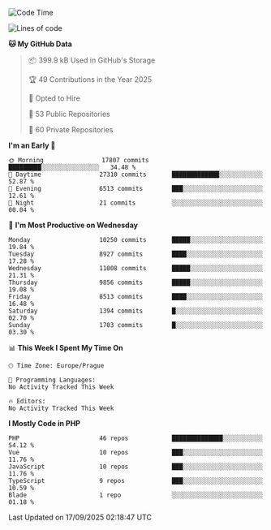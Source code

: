 <!--START_SECTION:waka-->
![Code Time](http://img.shields.io/badge/Code%20Time-1%2C584%20hrs%203%20mins-blue)

![Lines of code](https://img.shields.io/badge/From%20Hello%20World%20I%27ve%20Written-14.9%20million%20lines%20of%20code-blue)

**🐱 My GitHub Data** 

> 📦 399.9 kB Used in GitHub's Storage 
 > 
> 🏆 49 Contributions in the Year 2025
 > 
> 💼 Opted to Hire
 > 
> 📜 53 Public Repositories 
 > 
> 🔑 60 Private Repositories 
 > 
**I'm an Early 🐤** 

```text
🌞 Morning                17807 commits       █████████░░░░░░░░░░░░░░░░   34.48 % 
🌆 Daytime                27310 commits       █████████████░░░░░░░░░░░░   52.87 % 
🌃 Evening                6513 commits        ███░░░░░░░░░░░░░░░░░░░░░░   12.61 % 
🌙 Night                  21 commits          ░░░░░░░░░░░░░░░░░░░░░░░░░   00.04 % 
```
📅 **I'm Most Productive on Wednesday** 

```text
Monday                   10250 commits       █████░░░░░░░░░░░░░░░░░░░░   19.84 % 
Tuesday                  8927 commits        ████░░░░░░░░░░░░░░░░░░░░░   17.28 % 
Wednesday                11008 commits       █████░░░░░░░░░░░░░░░░░░░░   21.31 % 
Thursday                 9856 commits        █████░░░░░░░░░░░░░░░░░░░░   19.08 % 
Friday                   8513 commits        ████░░░░░░░░░░░░░░░░░░░░░   16.48 % 
Saturday                 1394 commits        █░░░░░░░░░░░░░░░░░░░░░░░░   02.70 % 
Sunday                   1703 commits        █░░░░░░░░░░░░░░░░░░░░░░░░   03.30 % 
```


📊 **This Week I Spent My Time On** 

```text
🕑︎ Time Zone: Europe/Prague

💬 Programming Languages: 
No Activity Tracked This Week

🔥 Editors: 
No Activity Tracked This Week
```

**I Mostly Code in PHP** 

```text
PHP                      46 repos            ██████████████░░░░░░░░░░░   54.12 % 
Vue                      10 repos            ███░░░░░░░░░░░░░░░░░░░░░░   11.76 % 
JavaScript               10 repos            ███░░░░░░░░░░░░░░░░░░░░░░   11.76 % 
TypeScript               9 repos             ███░░░░░░░░░░░░░░░░░░░░░░   10.59 % 
Blade                    1 repo              ░░░░░░░░░░░░░░░░░░░░░░░░░   01.18 % 
```




 Last Updated on 17/09/2025 02:18:47 UTC
<!--END_SECTION:waka-->
<!--
**AlexKratky/AlexKratky** is a ✨ _special_ ✨ repository because its `README.md` (this file) appears on your GitHub profile.

Here are some ideas to get you started:

- 🔭 I’m currently working on ...
- 🌱 I’m currently learning ...
- 👯 I’m looking to collaborate on ...
- 🤔 I’m looking for help with ...
- 💬 Ask me about ...
- 📫 How to reach me: ...
- 😄 Pronouns: ...
- ⚡ Fun fact: ...
-->

